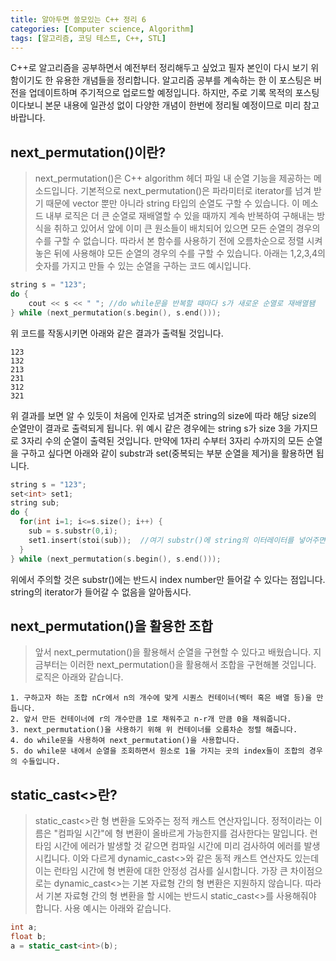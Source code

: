 ```yaml
---
title: 알아두면 쓸모있는 C++ 정리 6
categories: [Computer science, Algorithm]
tags: [알고리즘, 코딩 테스트, C++, STL]
---
```


C++로 알고리즘을 공부하면서 예전부터 정리해두고 싶었고 필자 본인이 다시 보기 위함이기도 한 유용한 개념들을 정리합니다.
알고리즘 공부를 계속하는 한 이 포스팅은 버전을 업데이트하며 주기적으로 업로드할 예정입니다. 하지만, 주로 기록 목적의 포스팅이다보니 본문 내용에 일관성 없이 다양한 개념이 한번에 정리될 예정이므로 미리 참고 바랍니다. 

## next_permutation()이란?
> next_permutation()은 C++ algorithm 헤더 파일 내 순열 기능을 제공하는 메소드입니다. 기본적으로 next_permutation()은 파라미터로 iterator를 넘겨 받기 때문에 vector 뿐만 아니라 string 타입의 순열도 구할 수 있습니다. 이 메소드 내부 로직은 더 큰 순열로 재배열할 수 있을 때까지 계속 반복하여 구해내는 방식을 취하고 있어서 앞에 이미 큰 원소들이 배치되어 있으면 모든 순열의 경우의 수를 구할 수 없습니다. 따라서 본 함수를 사용하기 전에 오름차순으로 정렬 시켜놓은 뒤에 사용해야 모든 순열의 경우의 수를 구할 수 있습니다. 아래는 1,2,3,4의 숫자를 가지고 만들 수 있는 순열을 구하는 코드 예시입니다.  
  
```cpp
string s = "123";
do {
	cout << s << " "; //do while문을 반복할 때마다 s가 새로운 순열로 재배열됌
} while (next_permutation(s.begin(), s.end()));
```
위 코드를 작동시키면 아래와 같은 결과가 출력될 것입니다.  
  
```
123
132
213
231
312
321
```
위 결과를 보면 알 수 있듯이 처음에 인자로 넘겨준 string의 size에 따라 해당 size의 순열만이 결과로 출력되게 됩니다. 위 예시 같은 경우에는 string s가 size 3을 가지므로 3자리 수의 순열이 출력된 것입니다. 만약에 1자리 수부터 3자리 수까지의 모든 순열을 구하고 싶다면 아래와 같이 substr과 set(중복되는 부분 순열을 제거)을 활용하면 됩니다.  

```cpp
string s = "123";
set<int> set1;
string sub;
do {
  for(int i=1; i<=s.size(); i++) {
    sub = s.substr(0,i);
    set1.insert(stoi(sub));  //여기 substr()에 string의 이터레이터를 넣어주면 에러가 발생한다. 반드시 인덱스 번호를 넘겨줄 것
  }
} while (next_permutation(s.begin(), s.end()));
```
위에서 주의할 것은 substr()에는 반드시 index number만 들어갈 수 있다는 점입니다. string의 iterator가 들어갈 수 없음을 알아둡시다.

## next_permutation()을 활용한 조합
> 앞서 next_permutation()을 활용해서 순열을 구현할 수 있다고 배웠습니다. 지금부터는 이러한 next_permutation()을 활용해서 조합을 구현해볼 것입니다. 로직은 아래와 같습니다.
```
1. 구하고자 하는 조합 nCr에서 n의 개수에 맞게 시퀀스 컨테이너(벡터 혹은 배열 등)을 만듭니다.
2. 앞서 만든 컨테이너에 r의 개수만큼 1로 채워주고 n-r개 만큼 0을 채워줍니다.
3. next_permutation()을 사용하기 위해 위 컨테이너를 오름차순 정렬 해줍니다.
4. do while문을 사용하여 next_permutation()을 사용합니다.
5. do while문 내에서 순열을 조회하면서 원소로 1을 가지는 곳의 index들이 조합의 경우의 수들입니다. 
```

## static_cast<>란?
> static_cast<>란 형 변환을 도와주는 정적 캐스트 연산자입니다. 정적이라는 이름은 "컴파일 시간"에 형 변환이 올바르게 가능한지를 검사한다는 말입니다. 런타임 시간에 에러가 발생할 것 같으면 컴파일 시간에 미리 검사하여 에러를 발생시킵니다. 이와 다르게 dynamic_cast<>와 같은 동적 캐스트 연산자도 있는데 이는 런타임 시간에 형 변환에 대한 안정성 검사를 실시합니다. 가장 큰 차이점으로는 dynamic_cast<>는 기본 자료형 간의 형 변환은 지원하지 않습니다. 따라서 기본 자료형 간의 형 변환을 할 시에는 반드시 static_cast<>를 사용해줘야 합니다. 사용 예시는 아래와 같습니다.
```cpp
int a;
float b;
a = static_cast<int>(b);
```
